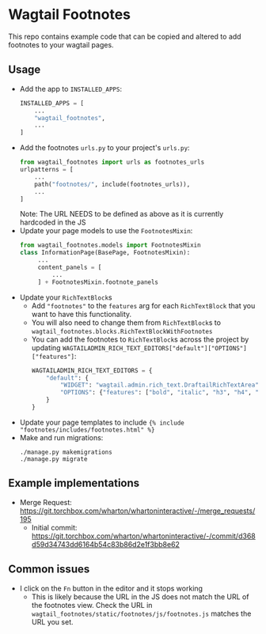 # Wagtail Footnotes

This repo contains example code that can be copied and altered to add footnotes to your wagtail pages.

## Usage
 - Add the app to `INSTALLED_APPS`:
   ```python
   INSTALLED_APPS = [
       ...
       "wagtail_footnotes",
       ...
   ]
   ```
 - Add the footnotes `urls.py` to your project's `urls.py`:
   ```python
   from wagtail_footnotes import urls as footnotes_urls
   urlpatterns = [
       ...
       path("footnotes/", include(footnotes_urls)),
       ...
   ]
   ```
   Note: The URL NEEDS to be defined as above as it is currently hardcoded in the JS
 - Update your page models to use the `FootnotesMixin`:
   ```python
   from wagtail_footnotes.models import FootnotesMixin
   class InformationPage(BasePage, FootnotesMixin):
        ...
        content_panels = [
            ...
        ] + FootnotesMixin.footnote_panels
   ```
 - Update your `RichTextBlock`s 
    - Add `"footnotes"` to the `features` arg for each `RichTextBlock` that you want to have this functionality.
    - You will also need to change them from `RichTextBlock`s to `wagtail_footnotes.blocks.RichTextBlockWithFootnotes`
    - You can add the footnotes to `RichTextBlock`s across the project by updating `WAGTAILADMIN_RICH_TEXT_EDITORS["default"]["OPTIONS"]["features"]`:
      ```python
      WAGTAILADMIN_RICH_TEXT_EDITORS = {
          "default": {
              "WIDGET": "wagtail.admin.rich_text.DraftailRichTextArea",
              "OPTIONS": {"features": ["bold", "italic", "h3", "h4", "ol", "ul", "link", "footnotes"]},
          }
      }
      ```
 - Update your page templates to include `{% include "footnotes/includes/footnotes.html" %}`
 - Make and run migrations:
   ```
   ./manage.py makemigrations
   ./manage.py migrate
   ```

## Example implementations
 - Merge Request: https://git.torchbox.com/wharton/whartoninteractive/-/merge_requests/195
    - Initial commit: https://git.torchbox.com/wharton/whartoninteractive/-/commit/d368d59d34743dd6164b54c83b86d2e1f3bb8e62

## Common issues
 - I click on the `Fn` button in the editor and it stops working
    - This is likely because the URL in the JS does not match the URL of the footnotes view. Check the URL in `wagtail_footnotes/static/footnotes/js/footnotes.js` matches the URL you set.
